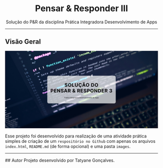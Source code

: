 <h1 align="center"> Pensar & Responder III </h1>
<p align="center"> Solução do P&R da disciplina Prática Integradora Desenvolvimento de Apps </p>  
<hr>

## Visão Geral

<img src="images/preview.png">

Esse projeto foi desenvolvido para realização de uma atividade prática simples de criação de um `respositório no Github` com apenas os arquivos  `index.html`, `README.md` (de forma opcional) e uma pasta `images`.



<hr>
##  Autor
Projeto desenvolvido por Tatyane Gonçalves.
